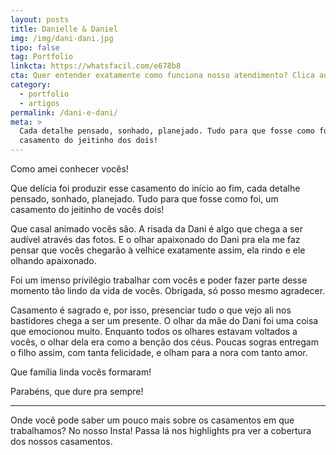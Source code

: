 ```yaml
---
layout: posts
title: Danielle & Daniel
img: /img/dani-dani.jpg
tipo: false
tag: Portfolio
linkcta: https://whatsfacil.com/e678b8
cta: Quer entender exatamente como funciona nosso atendimento? Clica aqui!
category:
  - portfolio
  - artigos
permalink: /dani-e-dani/
meta: >
  Cada detalhe pensado, sonhado, planejado. Tudo para que fosse como foi, um
  casamento do jeitinho dos dois!
---
```


Como amei conhecer vocês!

Que delícia foi produzir esse casamento do início ao fim, cada detalhe pensado, sonhado, planejado. Tudo para que fosse como foi, um casamento do jeitinho de vocês dois!

Que casal animado vocês são. A risada da Dani é algo que chega a ser audível através das fotos. E o olhar apaixonado do Dani pra ela me faz pensar que vocês chegarão à velhice exatamente assim, ela rindo e ele olhando apaixonado.

Foi um imenso privilégio trabalhar com vocês e poder fazer parte desse momento tão lindo da vida de vocês. Obrigada, só posso mesmo agradecer.

Casamento é sagrado e, por isso, presenciar tudo o que vejo ali nos bastidores chega a ser um presente. O olhar da mãe do Dani foi uma coisa que emocionou muito. Enquanto todos os olhares estavam voltados a vocês, o olhar dela era como a benção dos céus. Poucas sogras entregam o filho assim, com tanta felicidade, e olham para a nora com tanto amor.

Que família linda vocês formaram!

Parabéns, que dure pra sempre!


---

Onde você pode saber um pouco mais sobre os casamentos em que trabalhamos? No nosso Insta! Passa lá nos highlights pra ver a cobertura dos nossos casamentos.
